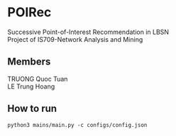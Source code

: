 # POIRec
Successive Point-of-Interest Recommendation in LBSN\
Project of IS709-Network Analysis and Mining

## Members
TRUONG Quoc Tuan\
LE Trung Hoang

## How to run
```
python3 mains/main.py -c configs/config.json
```